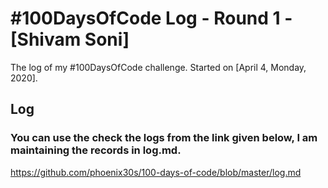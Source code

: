 # #100DaysOfCode Log - Round 1 - [Shivam Soni]

The log of my #100DaysOfCode challenge. Started on [April 4, Monday, 2020].

## Log

### You can use the check the logs from the link given below, I am maintaining the records in log.md.
https://github.com/phoenix30s/100-days-of-code/blob/master/log.md

